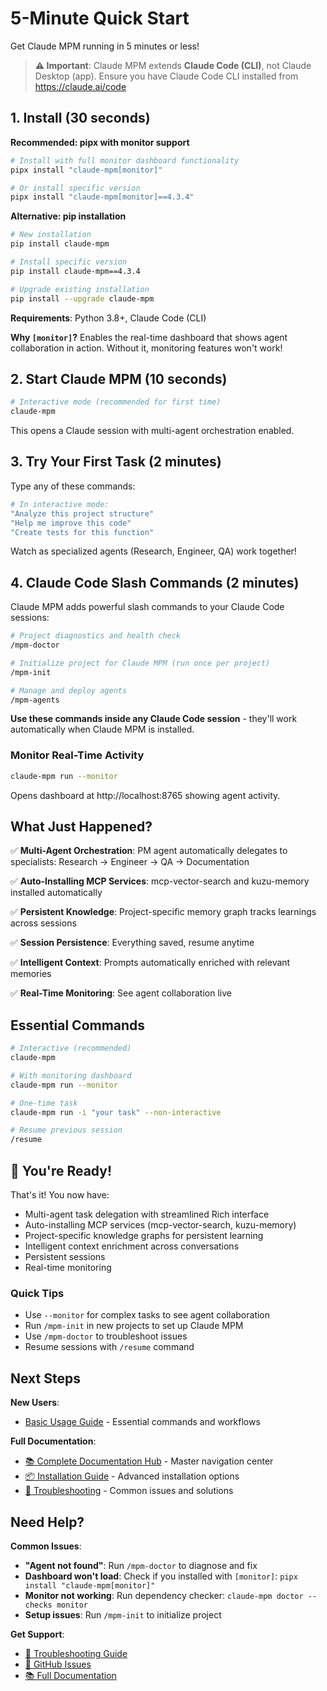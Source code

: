 # 5-Minute Quick Start

Get Claude MPM running in 5 minutes or less!

> **⚠️ Important**: Claude MPM extends **Claude Code (CLI)**, not Claude Desktop (app). Ensure you have Claude Code CLI installed from https://claude.ai/code

## 1. Install (30 seconds)

**Recommended: pipx with monitor support**
```bash
# Install with full monitor dashboard functionality
pipx install "claude-mpm[monitor]"

# Or install specific version
pipx install "claude-mpm[monitor]==4.3.4"
```

**Alternative: pip installation**
```bash
# New installation
pip install claude-mpm

# Install specific version
pip install claude-mpm==4.3.4

# Upgrade existing installation
pip install --upgrade claude-mpm
```

**Requirements**: Python 3.8+, Claude Code (CLI)

**Why `[monitor]`?** Enables the real-time dashboard that shows agent collaboration in action. Without it, monitoring features won't work!

## 2. Start Claude MPM (10 seconds)

```bash
# Interactive mode (recommended for first time)
claude-mpm
```

This opens a Claude session with multi-agent orchestration enabled.

## 3. Try Your First Task (2 minutes)

Type any of these commands:

```bash
# In interactive mode:
"Analyze this project structure"
"Help me improve this code"
"Create tests for this function"
```

Watch as specialized agents (Research, Engineer, QA) work together!

## 4. Claude Code Slash Commands (2 minutes)

Claude MPM adds powerful slash commands to your Claude Code sessions:

```bash
# Project diagnostics and health check
/mpm-doctor

# Initialize project for Claude MPM (run once per project)
/mpm-init

# Manage and deploy agents
/mpm-agents
```

**Use these commands inside any Claude Code session** - they'll work automatically when Claude MPM is installed.

### Monitor Real-Time Activity
```bash
claude-mpm run --monitor
```
Opens dashboard at http://localhost:8765 showing agent activity.

## What Just Happened?

✅ **Multi-Agent Orchestration**: PM agent automatically delegates to specialists:
   Research → Engineer → QA → Documentation

✅ **Auto-Installing MCP Services**: mcp-vector-search and kuzu-memory installed automatically

✅ **Persistent Knowledge**: Project-specific memory graph tracks learnings across sessions

✅ **Session Persistence**: Everything saved, resume anytime

✅ **Intelligent Context**: Prompts automatically enriched with relevant memories

✅ **Real-Time Monitoring**: See agent collaboration live

## Essential Commands

```bash
# Interactive (recommended)
claude-mpm

# With monitoring dashboard
claude-mpm run --monitor

# One-time task
claude-mpm run -i "your task" --non-interactive

# Resume previous session
/resume
```

## 🎯 You're Ready!

That's it! You now have:
- Multi-agent task delegation with streamlined Rich interface
- Auto-installing MCP services (mcp-vector-search, kuzu-memory)
- Project-specific knowledge graphs for persistent learning
- Intelligent context enrichment across conversations
- Persistent sessions
- Real-time monitoring

### Quick Tips
- Use `--monitor` for complex tasks to see agent collaboration
- Run `/mpm-init` in new projects to set up Claude MPM
- Use `/mpm-doctor` to troubleshoot issues
- Resume sessions with `/resume` command

## Next Steps

**New Users**:
- [Basic Usage Guide](docs/user/02-guides/basic-usage.md) - Essential commands and workflows

**Full Documentation**:
- [📚 Complete Documentation Hub](docs/README.md) - Master navigation center
- [📦 Installation Guide](docs/user/installation.md) - Advanced installation options
- [🐛 Troubleshooting](docs/TROUBLESHOOTING.md) - Common issues and solutions

## Need Help?

**Common Issues**:
- **"Agent not found"**: Run `/mpm-doctor` to diagnose and fix
- **Dashboard won't load**: Check if you installed with `[monitor]`: `pipx install "claude-mpm[monitor]"`
- **Monitor not working**: Run dependency checker: `claude-mpm doctor --checks monitor`
- **Setup issues**: Run `/mpm-init` to initialize project

**Get Support**:
- [🐛 Troubleshooting Guide](docs/TROUBLESHOOTING.md)
- [🐛 GitHub Issues](https://github.com/bobmatnyc/claude-mpm/issues)
- [📚 Full Documentation](docs/README.md)